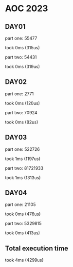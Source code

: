 # AOC 2023

## DAY01

part one:
55477

took 0ms (315us)  

part two:
54431

took 0ms (319us)  

## DAY02

part one:
2771

took 0ms (120us)  

part two:
70924

took 0ms (82us)  

## DAY03

part one:
522726

took 1ms (1197us)  

part two:
81721933

took 1ms (1313us)  

## DAY04

part one:
21105

took 0ms (476us)  

part two:
5329815

took 0ms (413us)  

## Total execution time

took 4ms (4299us)  
